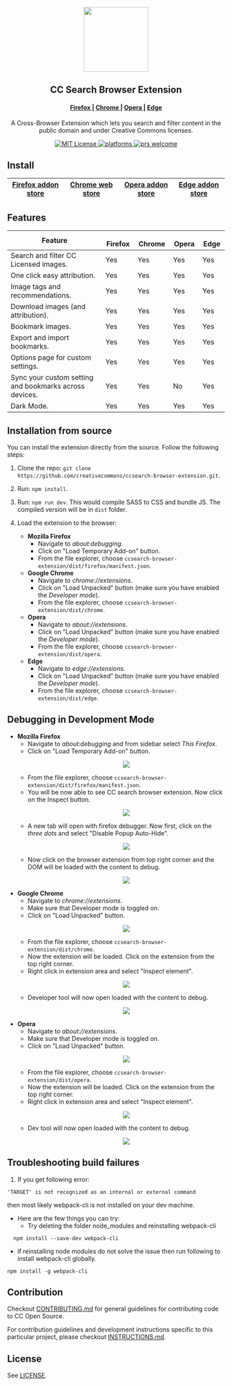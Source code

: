 <p align="center">
  <img src="https://mirrors.creativecommons.org/presskit/icons/cc.xlarge.png" height="150">
  <h2 align="center">CC Search Browser Extension</h2>
    <h4 align="center">
    <a href="https://addons.mozilla.org/en-US/firefox/addon/cc-search-extension/">
      Firefox
    </a>
    <span> | </span>
    <a href="https://chrome.google.com/webstore/detail/cc-search/agohkbfananbebiaphblgcfhcclklfnh">
      Chrome
    </a>
    <span> | </span>
    <a href="https://addons.opera.com/en/extensions/details/cc-search/">
      Opera
    </a>
    <span> | </span>
    <a href="https://microsoftedge.microsoft.com/addons/detail/cc-search/djolilnbndifmlfmcdnifdfjfbglipgc">
      Edge
    </a>
  </h4>
  <p align="center">A Cross-Browser Extension which lets you search and filter content in the public domain and under Creative Commons licenses.<p>
  <p align="center">
    <a href="https://github.com/creativecommons/ccsearch-browser-extension/blob/master/LICENSE">
      <img alt="MIT License" src="https://img.shields.io/github/license/creativecommons/ccsearch-browser-extension.svg?color=brightgreen" />
    </a>
    <a href="https://circleci.com/gh/creativecommons/ccsearch-browser-extension/tree/master">
    	<img src="https://circleci.com/gh/creativecommons/ccsearch-browser-extension/tree/master.svg?style=shield" alt="platforms" />
    </a>
    <a href="https://github.com/creativecommons/ccsearch-browser-extension/blob/master/CONTRIBUTING.md">
	    <img src="https://img.shields.io/badge/PRs-welcome-brightgreen.svg" alt="prs welcome">
    </a>
  </p>
</p>

## Install

<!-- prettier-ignore-start -->
| [Firefox addon store](https://addons.mozilla.org/en-US/firefox/addon/cc-search-extension/) | [Chrome web store](https://chrome.google.com/webstore/detail/cc-search/agohkbfananbebiaphblgcfhcclklfnh) | [Opera addon store](https://addons.opera.com/en/extensions/details/cc-search/) | [Edge addon store](https://microsoftedge.microsoft.com/addons/detail/cc-search/djolilnbndifmlfmcdnifdfjfbglipgc) |
|---------|--------|-------|-------|
<!-- prettier-ignore-end -->

## Features

<!-- prettier-ignore-start -->
| Feature | <img src="https://i.imgur.com/tVOpDmP.png" width="16" height="16"> Firefox | <img src="https://i.imgur.com/r33ZXs4.png" height="16" width="16"> Chrome | <img src="https://i.imgur.com/CBgAqSl.png" heigth="16" width="16"> Opera | <img src="https://i.imgur.com/0Qyfktv.png" heigth="16" width="16"> Edge |
|--------------------------------------------------------|---------|--------|-------|-------|
| Search and filter CC Licensed images. | Yes | Yes | Yes | Yes|
| One click easy attribution. | Yes | Yes | Yes | Yes |
| Image tags and recommendations. | Yes| Yes | Yes | Yes |
| Download images (and attribution). | Yes | Yes | Yes | Yes |
| Bookmark images. | Yes | Yes | Yes | Yes |
| Export and import bookmarks. | Yes | Yes | Yes | Yes |
| Options page for custom settings. | Yes | Yes | Yes | Yes |
| Sync your custom setting and bookmarks across devices. | Yes | Yes | No | Yes |
| Dark Mode. | Yes | Yes | Yes | Yes |
<!-- prettier-ignore-end -->

## Installation from source

You can install the extension directly from the source. Follow the following steps:

1. Clone the repo: `git clone https://github.com/creativecommons/ccsearch-browser-extension.git`.

2. Run: `npm install`.

3. Run: `npm run dev`. This would compile SASS to CSS and bundle JS. The compiled version will be in `dist` folder.

4. Load the extension to the browser:
   - **Mozilla Firefox**
     - Navigate to _about:debugging_.
     - Click on "Load Temporary Add-on" button.
     - From the file explorer, choose `ccsearch-browser-extension/dist/firefox/manifest.json`.
   - **Google Chrome**
     - Navigate to _chrome://extensions_.
     - Click on "Load Unpacked" button (make sure you have enabled the _Developer mode_).
     - From the file explorer, choose `ccsearch-browser-extension/dist/chrome`.
   - **Opera**
     - Navigate to _about://extensions_.
     - Click on "Load Unpacked" button (make sure you have enabled the _Developer mode_).
     - From the file explorer, choose `ccsearch-browser-extension/dist/opera`.
   - **Edge**
     - Navigate to _edge://extensions_.
     - Click on "Load Unpacked" button (make sure you have enabled the _Developer mode_).
     - From the file explorer, choose `ccsearch-browser-extension/dist/edge`.

## Debugging in Development Mode

- **Mozilla Firefox**
  - Navigate to _about:debugging_ and from sidebar select _This Firefox_.
  - Click on "Load Temporary Add-on" button.
    <p align="center">
      <img src="https://i.imgur.com/uJnWFLO.png">
    </p>
  - From the file explorer, choose `ccsearch-browser-extension/dist/firefox/manifest.json`.
  - You will be now able to see CC search browser extension. Now click on the Inspect button.
    <p align="center">
      <img src="https://i.imgur.com/DPuxDK7.png">
    </p>
  - A new tab will open with firefox debugger. Now first, click on the _three dots_ and select "Disable Popup Auto-Hide".
    <p align="center">
      <img src="https://i.imgur.com/JJp5PLI.png">
    </p>
  - Now click on the browser extension from top right corner and the DOM will be loaded with the content to debug.
    <p align="center">
      <img src="https://i.imgur.com/OEyh6OM.png">
    </p>
- **Google Chrome**
  - Navigate to _chrome://extensions_.
  - Make sure that Developer mode is toggled on.
  - Click on "Load Unpacked" button.
    <p align="center">
      <img src="https://i.imgur.com/4JMHsfO.png">
    </p>
  - From the file explorer, choose `ccsearch-browser-extension/dist/chrome`.
  - Now the extension will be loaded. Click on the extension from the top right corner.
  - Right click in extension area and select "Inspect element".
    <p align="center">
      <img src="https://i.imgur.com/y7Q8zqf.png">
    </p>
  - Developer tool will now open loaded with the content to debug.
    <p align="center">
      <img src="https://i.imgur.com/ZqhI6qf.png">
    </p>
- **Opera**
  - Navigate to _about://extensions_.
  - Make sure that Developer mode is toggled on.
  - Click on "Load Unpacked" button.
    <p align="center">
      <img src="https://i.imgur.com/er56ua3.png">
    </p>
  - From the file explorer, choose `ccsearch-browser-extension/dist/opera`.
  - Now the extension will be loaded. Click on the extension from the top right corner.
  - Right click in extension area and select "Inspect element".
    <p align="center">
      <img src="https://i.imgur.com/Wqgjw2H.png">
    </p>
  - Dev tool will now open loaded with the content to debug.
    <p align="center">
      <img src="https://i.imgur.com/naVzzbD.png">
    </p>

## Troubleshooting build failures

1. If you get following error:

```shell
'TARGET' is not recognized as an internal or external command
```

then most likely webpack-cli is not installed on your dev machine.

- Here are the few things you can try:
  - Try deleting the folder node_modules and reinstalling webpack-cli

```shell
  npm install --save-dev webpack-cli
```

- if reinstalling node modules do not solve the issue then run following to install webpack-cli globally.

```shell
npm install -g webpack-cli
```

## Contribution

Checkout [CONTRIBUTING.md](https://github.com/creativecommons/ccsearch-browser-extension/blob/master/CONTRIBUTING.md) for general guidelines for contributing code to CC Open Source.

For contribution guidelines and development instructions specific to this particular project, please checkout [INSTRUCTIONS.md](https://github.com/creativecommons/ccsearch-browser-extension/blob/master/INSTRUCTIONS.md).

## License

See [LICENSE](https://github.com/creativecommons/ccsearch-browser-extension/blob/master/LICENSE).
